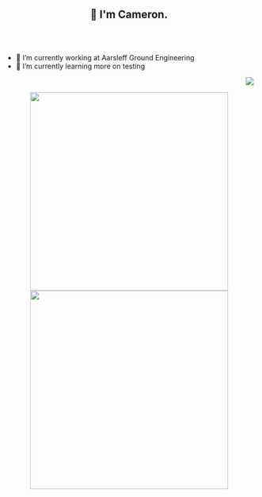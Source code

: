 <h2 align="center">👋 I'm Cameron.</h2>

<br/>
<br/>

- 🔭 I’m currently working at Aarsleff Ground Engineering
- 🌱 I’m currently learning more on testing

<p align = "right">
  <img src = "https://github-readme-stats.vercel.app/api/top-langs/?username=camcoles&langs_count=8&theme=github_dark" >
</p>
<p align = "center">
  <img src = "https://github-readme-stats.vercel.app/api?username=camcoles&show_icons=true&theme=github_dark" width = 400>
  <img src = "https://github-readme-streak-stats.herokuapp.com?user=camcoles&theme=dark&hide_border=true" width = 400>
</p>
